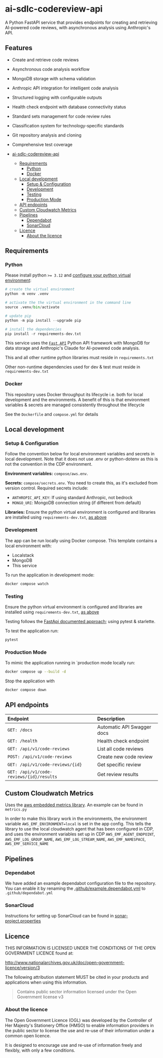 # ai-sdlc-codereview-api

A Python FastAPI service that provides endpoints for creating and retrieving AI-powered code reviews, with asynchronous analysis using Anthropic's API.

## Features

- Create and retrieve code reviews
- Asynchronous code analysis workflow
- MongoDB storage with schema validation
- Anthropic API integration for intelligent code analysis
- Structured logging with configurable outputs
- Health check endpoint with database connectivity status
- Standard sets management for code review rules
- Classification system for technology-specific standards
- Git repository analysis and cloning
- Comprehensive test coverage

- [ai-sdlc-codereview-api](#ai-sdlc-codereview-api)
  - [Requirements](#requirements)
    - [Python](#python)
    - [Docker](#docker)
  - [Local development](#local-development)
    - [Setup & Configuration](#setup--configuration)
    - [Development](#development)
    - [Testing](#testing)
    - [Production Mode](#production-mode)
  - [API endpoints](#api-endpoints)
  - [Custom Cloudwatch Metrics](#custom-cloudwatch-metrics)
  - [Pipelines](#pipelines)
    - [Dependabot](#dependabot)
    - [SonarCloud](#sonarcloud)
  - [Licence](#licence)
    - [About the licence](#about-the-licence)

## Requirements

### Python

Please install python `>= 3.12` and [configure your python virtual environment](https://fastapi.tiangolo.com/virtual-environments/#create-a-virtual-environment):

```python
# create the virtual environment
python -m venv .venv

# activate the the virtual environment in the command line
source .venv/bin/activate

# update pip
python -m pip install --upgrade pip 

# install the dependencies
pip install -r requirements-dev.txt
```

This service uses the [`Fast API`](https://fastapi.tiangolo.com/) Python API framework with MongoDB for data storage and Anthropic's Claude for AI-powered code analysis.

This and all other runtime python libraries must reside in `requirements.txt`

Other non-runtime dependencies used for dev & test must reside in `requirements-dev.txt`

### Docker

This repository uses Docker throughput its lifecycle i.e. both for local development and the environments. A benefit of this is that environment variables & secrets are managed consistently throughout the lifecycle

See the `Dockerfile` and `compose.yml` for details

## Local development

### Setup & Configuration

Follow the convention below for local environment variables and secrets in local development. Note that it does not use .env or python-dotenv as this is not the convention in the CDP environment.

**Environment variables:** `compose/aws.env`.

**Secrets:** `compose/secrets.env`. You need to create this, as it's excluded from version control. Required secrets include:
- `ANTHROPIC_API_KEY`: If using standard Anthropic, not bedrock
- `MONGO_URI`: MongoDB connection string (if different from default)

**Libraries:** Ensure the python virtual environment is configured and libraries are installed using `requirements-dev.txt`, [as above](#python)

### Development

The app can be run locally using Docker compose.  This template contains a local environment with:

- Localstack
- MongoDB
- This service
  
To run the application in development mode:

```bash
docker compose watch
```

### Testing

Ensure the python virtual environment is configured and libraries are installed using `requirements-dev.txt`, [as above](#python)

Testing follows the [FastApi documented approach](https://fastapi.tiangolo.com/tutorial/testing/); using pytest & starlette.

To test the application run:

```bash
pytest
```

### Production Mode

To mimic the application running in `production mode locally run:

```bash
docker compose up --build -d
```

Stop the application with

```bash
docker compose down
```

## API endpoints

| Endpoint                    | Description                    |
| :------------------------- | :----------------------------- |
| `GET: /docs`               | Automatic API Swagger docs     |
| `GET: /health`             | Health check endpoint          |
| `GET: /api/v1/code-reviews` | List all code reviews         |
| `POST: /api/v1/code-reviews` | Create new code review       |
| `GET: /api/v1/code-reviews/{id}` | Get specific review      |
| `GET: /api/v1/code-reviews/{id}/results`| Get review results |

## Custom Cloudwatch Metrics

Uses the [aws embedded metrics library](https://github.com/awslabs/aws-embedded-metrics-python). An example can be found in `metrics.py`

In order to make this library work in the environments, the environment variable `AWS_EMF_ENVIRONMENT=local` is set in the app config. This tells the library to use the local cloudwatch agent that has been configured in CDP, and uses the environment variables set up in CDP `AWS_EMF_AGENT_ENDPOINT`, `AWS_EMF_LOG_GROUP_NAME`, `AWS_EMF_LOG_STREAM_NAME`, `AWS_EMF_NAMESPACE`, `AWS_EMF_SERVICE_NAME`

## Pipelines

### Dependabot

We have added an example dependabot configuration file to the repository. You can enable it by renaming
the [.github/example.dependabot.yml](.github/example.dependabot.yml) to `.github/dependabot.yml`

### SonarCloud

Instructions for setting up SonarCloud can be found in [sonar-project.properties](./sonar-project.properties)

## Licence

THIS INFORMATION IS LICENSED UNDER THE CONDITIONS OF THE OPEN GOVERNMENT LICENCE found at:

<http://www.nationalarchives.gov.uk/doc/open-government-licence/version/3>

The following attribution statement MUST be cited in your products and applications when using this information.

> Contains public sector information licensed under the Open Government license v3

### About the licence

The Open Government Licence (OGL) was developed by the Controller of Her Majesty's Stationery Office (HMSO) to enable
information providers in the public sector to license the use and re-use of their information under a common open
licence.

It is designed to encourage use and re-use of information freely and flexibly, with only a few conditions.
